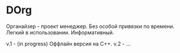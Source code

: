 # DOrg
                                 
Органайзер - проект менеджер. Без особой привязки по времени. Легкий в использовании. Информативный. 

v.1 - (in progress) Оффлайн версия на С++. 
v.2 - ...
